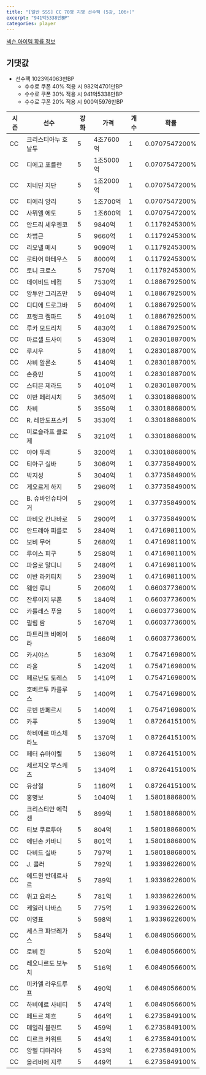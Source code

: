 ```yaml
---
title: "[일반 SSS] CC 70명 지명 선수팩 (5강, 106+)"
excerpt: "941억5338만BP"
categories: player
---
```

[넥슨 아이템 확률 정보](http://iteminfo.nexon.com/probability/fo4?sn=7398)

## 기댓값
  - 선수팩 1023억4063만BP
    - 수수료 쿠폰 40% 적용 시 982억4701만BP
    - 수수료 쿠폰 30% 적용 시 941억5338만BP
    - 수수료 쿠폰 20% 적용 시 900억5976만BP


|시즌|선수|강화|가격|개수|확률|
|---|---|---|---|---|---|
|CC|크리스티아누 호날두|5|4조7600억|1|0.0707547200%|
|CC|디에고 포를란|5|1조5000억|1|0.0707547200%|
|CC|지네딘 지단|5|1조2000억|1|0.0707547200%|
|CC|티에리 앙리|5|1조700억|1|0.0707547200%|
|CC|사뮈엘 에토|5|1조600억|1|0.0707547200%|
|CC|안드리 셰우첸코|5|9840억|1|0.1179245300%|
|CC|차범근|5|9660억|1|0.1179245300%|
|CC|리오넬 메시|5|9090억|1|0.1179245300%|
|CC|로타어 마테우스|5|8000억|1|0.1179245300%|
|CC|토니 크로스|5|7570억|1|0.1179245300%|
|CC|데이비드 베컴|5|7530억|1|0.1886792500%|
|CC|앙투안 그리즈만|5|6940억|1|0.1886792500%|
|CC|디디에 드로그바|5|6040억|1|0.1886792500%|
|CC|프랭크 램파드|5|4910억|1|0.1886792500%|
|CC|루카 모드리치|5|4830억|1|0.1886792500%|
|CC|마르셀 드사이|5|4530억|1|0.2830188700%|
|CC|루시우|5|4180억|1|0.2830188700%|
|CC|샤비 알론소|5|4140억|1|0.2830188700%|
|CC|손흥민|5|4100억|1|0.2830188700%|
|CC|스티븐 제라드|5|4010억|1|0.2830188700%|
|CC|이반 페리시치|5|3650억|1|0.3301886800%|
|CC|차비|5|3550억|1|0.3301886800%|
|CC|R. 레반도프스키|5|3530억|1|0.3301886800%|
|CC|미로슬라프 클로제|5|3210억|1|0.3301886800%|
|CC|야야 투레|5|3200억|1|0.3301886800%|
|CC|티아구 실바|5|3060억|1|0.3773584900%|
|CC|박지성|5|3040억|1|0.3773584900%|
|CC|게오르게 하지|5|2960억|1|0.3773584900%|
|CC|B. 슈바인슈타이거|5|2900억|1|0.3773584900%|
|CC|파비오 칸나바로|5|2900억|1|0.3773584900%|
|CC|안드레아 피를로|5|2840억|1|0.4716981100%|
|CC|보비 무어|5|2680억|1|0.4716981100%|
|CC|루이스 피구|5|2580억|1|0.4716981100%|
|CC|파올로 말디니|5|2480억|1|0.4716981100%|
|CC|이반 라키티치|5|2390억|1|0.4716981100%|
|CC|웨인 루니|5|2060억|1|0.6603773600%|
|CC|잔루이지 부폰|5|1840억|1|0.6603773600%|
|CC|카를레스 푸욜|5|1800억|1|0.6603773600%|
|CC|필립 람|5|1670억|1|0.6603773600%|
|CC|파트리크 비에이라|5|1660억|1|0.6603773600%|
|CC|카시야스|5|1630억|1|0.7547169800%|
|CC|라울|5|1420억|1|0.7547169800%|
|CC|페르난도 토레스|5|1410억|1|0.7547169800%|
|CC|호베르투 카를루스|5|1400억|1|0.7547169800%|
|CC|로빈 반페르시|5|1400억|1|0.7547169800%|
|CC|카푸|5|1390억|1|0.8726415100%|
|CC|하비에르 마스체라노|5|1370억|1|0.8726415100%|
|CC|페터 슈마이켈|5|1360억|1|0.8726415100%|
|CC|세르지오 부스케츠|5|1340억|1|0.8726415100%|
|CC|유상철|5|1160억|1|0.8726415100%|
|CC|홍명보|5|1040억|1|1.5801886800%|
|CC|크리스티안 에릭센|5|899억|1|1.5801886800%|
|CC|티보 쿠르투아|5|804억|1|1.5801886800%|
|CC|에딘손 카바니|5|801억|1|1.5801886800%|
|CC|다비드 실바|5|797억|1|1.5801886800%|
|CC|J. 콜러|5|792억|1|1.9339622600%|
|CC|에드윈 반데르사르|5|789억|1|1.9339622600%|
|CC|위고 요리스|5|781억|1|1.9339622600%|
|CC|케일러 나바스|5|775억|1|1.9339622600%|
|CC|이영표|5|598억|1|1.9339622600%|
|CC|세스크 파브레가스|5|584억|1|6.0849056600%|
|CC|로비 킨|5|520억|1|6.0849056600%|
|CC|레오나르도 보누치|5|516억|1|6.0849056600%|
|CC|미카엘 라우드루프|5|490억|1|6.0849056600%|
|CC|하비에르 사네티|5|474억|1|6.0849056600%|
|CC|페트르 체흐|5|464억|1|6.2735849100%|
|CC|데일리 블린트|5|459억|1|6.2735849100%|
|CC|디르크 카위트|5|454억|1|6.2735849100%|
|CC|앙헬 디마리아|5|453억|1|6.2735849100%|
|CC|올리비에 지루|5|449억|1|6.2735849100%|
